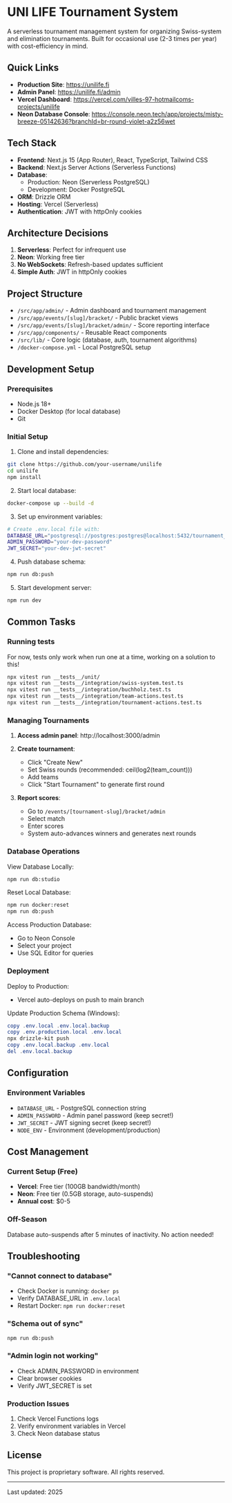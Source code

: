 # UNI LIFE Tournament System

A serverless tournament management system for organizing Swiss-system and elimination tournaments. Built for occasional use (2-3 times per year) with cost-efficiency in mind.

## Quick Links

- **Production Site**: https://unilife.fi
- **Admin Panel**: https://unilife.fi/admin
- **Vercel Dashboard**: https://vercel.com/villes-97-hotmailcoms-projects/unilife
- **Neon Database Console**: https://console.neon.tech/app/projects/misty-breeze-05142636?branchId=br-round-violet-a2z56wet

## Tech Stack

- **Frontend**: Next.js 15 (App Router), React, TypeScript, Tailwind CSS
- **Backend**: Next.js Server Actions (Serverless Functions)
- **Database**: 
  - Production: Neon (Serverless PostgreSQL)
  - Development: Docker PostgreSQL
- **ORM**: Drizzle ORM
- **Hosting**: Vercel (Serverless)
- **Authentication**: JWT with httpOnly cookies

## Architecture Decisions

1. **Serverless**: Perfect for infrequent use
2. **Neon**: Working free tier
3. **No WebSockets**: Refresh-based updates sufficient
4. **Simple Auth**: JWT in httpOnly cookies

## Project Structure

- `/src/app/admin/` - Admin dashboard and tournament management
- `/src/app/events/[slug]/bracket/` - Public bracket views
- `/src/app/events/[slug]/bracket/admin/` - Score reporting interface
- `/src/app/components/` - Reusable React components
- `/src/lib/` - Core logic (database, auth, tournament algorithms)
- `/docker-compose.yml` - Local PostgreSQL setup

## Development Setup

### Prerequisites
- Node.js 18+
- Docker Desktop (for local database)
- Git

### Initial Setup

1. Clone and install dependencies:
```bash
git clone https://github.com/your-username/unilife
cd unilife
npm install
```

2. Start local database:
```bash
docker-compose up --build -d
```

3. Set up environment variables:
```bash
# Create .env.local file with:
DATABASE_URL="postgresql://postgres:postgres@localhost:5432/tournament_dev"
ADMIN_PASSWORD="your-dev-password"
JWT_SECRET="your-dev-jwt-secret"
```

4. Push database schema:
```bash
npm run db:push
```

5. Start development server:
```bash
npm run dev
```

## Common Tasks

### Running tests

For now, tests only work when run one at a time, working on a solution to this!

```bash
npx vitest run __tests__/unit/
npx vitest run __tests__/integration/swiss-system.test.ts
npx vitest run __tests__/integration/buchholz.test.ts
npx vitest run __tests__/integration/team-actions.test.ts
npx vitest run __tests__/integration/tournament-actions.test.ts
```

### Managing Tournaments

1. **Access admin panel**: http://localhost:3000/admin
2. **Create tournament**:
   - Click "Create New"
   - Set Swiss rounds (recommended: ceil(log2(team_count)))
   - Add teams
   - Click "Start Tournament" to generate first round

3. **Report scores**:
   - Go to `/events/[tournament-slug]/bracket/admin`
   - Select match
   - Enter scores
   - System auto-advances winners and generates next rounds

### Database Operations

View Database Locally:
```bash
npm run db:studio
```

Reset Local Database:
```bash
npm run docker:reset
npm run db:push
```

Access Production Database:
- Go to Neon Console
- Select your project
- Use SQL Editor for queries

### Deployment

Deploy to Production:
- Vercel auto-deploys on push to main branch

Update Production Schema (Windows):
```powershell
copy .env.local .env.local.backup
copy .env.production.local .env.local
npx drizzle-kit push
copy .env.local.backup .env.local
del .env.local.backup
```

## Configuration

### Environment Variables

- `DATABASE_URL` - PostgreSQL connection string
- `ADMIN_PASSWORD` - Admin panel password (keep secret!)
- `JWT_SECRET` - JWT signing secret (keep secret!)
- `NODE_ENV` - Environment (development/production)

## Cost Management

### Current Setup (Free)
- **Vercel**: Free tier (100GB bandwidth/month)
- **Neon**: Free tier (0.5GB storage, auto-suspends)
- **Annual cost**: $0-5

### Off-Season
Database auto-suspends after 5 minutes of inactivity. No action needed!

## Troubleshooting

### "Cannot connect to database"
- Check Docker is running: `docker ps`
- Verify DATABASE_URL in `.env.local`
- Restart Docker: `npm run docker:reset`

### "Schema out of sync"
```bash
npm run db:push
```

### "Admin login not working"
- Check ADMIN_PASSWORD in environment
- Clear browser cookies
- Verify JWT_SECRET is set

### Production Issues
1. Check Vercel Functions logs
2. Verify environment variables in Vercel
3. Check Neon database status

## License

This project is proprietary software. All rights reserved.

---

Last updated: 2025